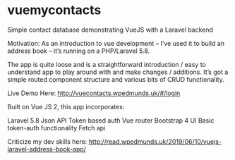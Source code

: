 # vuemycontacts
Simple contact database demonstrating VueJS with a Laravel backend


Motivation: As an introduction to vue development – I’ve used it to build an address book – it’s running on a PHP/Laravel 5.8.

The app is quite loose and is a straightforward introduction / easy to understand app to play around with and make changes / additions. It’s got a simple routed component structure and various bits of CRUD functionality.

Live Demo Here: http://vuecontacts.wpedmunds.uk/#/login

Built on Vue JS 2, this app incorporates:

Laravel 5.8 Json API
Token based auth
Vue router
Bootstrap 4 UI
Basic token-auth functionality
Fetch api

Criticize my dev skills here: http://read.wpedmunds.uk/2019/06/10/vuejs-laravel-address-book-app/
